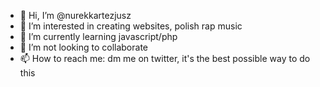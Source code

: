 - 👋 Hi, I’m @nurekkartezjusz
- 👀 I’m interested in creating websites, polish rap music
- 🌱 I’m currently learning javascript/php
- 💞️ I’m not looking to collaborate
- 📫 How to reach me: dm me on twitter, it's the best possible way to do this

<!---
nurekkartezjusz/nurekkartezjusz is a ✨ special ✨ repository because its `README.md` (this file) appears on your GitHub profile.
You can click the Preview link to take a look at your changes.
--->
